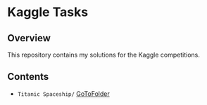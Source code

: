 # Kaggle Tasks

## Overview
This repository contains my solutions for the Kaggle competitions.

## Contents
- `Titanic Spaceship/` [GoToFolder](https://github.com/Omer-Z/Kaggle_Tasks/tree/master/Titanic_Spaceship)

